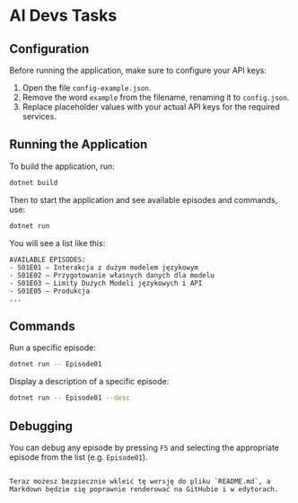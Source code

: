 # AI Devs Tasks

## Configuration

Before running the application, make sure to configure your API keys:

1. Open the file `config-example.json`.
2. Remove the word `example` from the filename, renaming it to `config.json`.
3. Replace placeholder values with your actual API keys for the required services.

## Running the Application

To build the application, run:

```bash
dotnet build
````

Then to start the application and see available episodes and commands, use:

```bash
dotnet run
```

You will see a list like this:

```
AVAILABLE EPISODES:
- S01E01 — Interakcja z dużym modelem językowym
- S01E02 — Przygotowanie własnych danych dla modelu
- S01E03 — Limity Dużych Modeli językowych i API
- S01E05 — Produkcja
...
```

## Commands

Run a specific episode:

```bash
dotnet run -- Episode01
```

Display a description of a specific episode:

```bash
dotnet run -- Episode01 --desc
```

## Debugging

You can debug any episode by pressing `F5` and selecting the appropriate episode from the list (e.g. `Episode01`).

```

Teraz możesz bezpiecznie wkleić tę wersję do pliku `README.md`, a Markdown będzie się poprawnie renderować na GitHubie i w edytorach.
```
